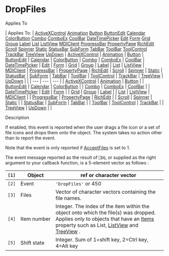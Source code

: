 




<h1 class="heading"><span class="name">DropFiles</span></h1>

Applies To

| Applies To: | [ActiveXControl](../a-z/activexcontrol.md) [Animation](../a-z/animation.md) [Button](../a-z/button.md) [ButtonEdit](../a-z/buttonedit.md) [Calendar](../a-z/calendar.md) [ColorButton](../a-z/colorbutton.md) [Combo](../a-z/combo.md) [ComboEx](../a-z/comboex.md) [CoolBar](../a-z/coolbar.md) [DateTimePicker](../a-z/datetimepicker.md) [Edit](../a-z/edit.md) [Form](../a-z/form.md) [Grid](../a-z/grid.md) [Group](../a-z/group.md) [Label](../a-z/label.md) [List](../a-z/list.md) [ListView](../a-z/listview.md) [MDIClient](../a-z/mdiclient.md) [ProgressBar](../a-z/progressbar.md) [PropertyPage](../a-z/propertypage.md) [RichEdit](../a-z/richedit.md) [Scroll](../a-z/scroll.md) [Spinner](../a-z/spinner.md) [Static](../a-z/static.md) [StatusBar](../a-z/statusbar.md) [SubForm](../a-z/subform.md) [TabBar](../a-z/tabbar.md) [ToolBar](../a-z/toolbar.md) [ToolControl](../a-z/toolcontrol.md) [TrackBar](../a-z/trackbar.md) [TreeView](../a-z/treeview.md) [UpDown](../a-z/updown.md) | [ActiveXControl](../a-z/activexcontrol.md) | [Animation](../a-z/animation.md) | [Button](../a-z/button.md) | [ButtonEdit](../a-z/buttonedit.md) | [Calendar](../a-z/calendar.md) | [ColorButton](../a-z/colorbutton.md) | [Combo](../a-z/combo.md) | [ComboEx](../a-z/comboex.md) | [CoolBar](../a-z/coolbar.md) | [DateTimePicker](../a-z/datetimepicker.md) | [Edit](../a-z/edit.md) | [Form](../a-z/form.md) | [Grid](../a-z/grid.md) | [Group](../a-z/group.md) | [Label](../a-z/label.md) | [List](../a-z/list.md) | [ListView](../a-z/listview.md) | [MDIClient](../a-z/mdiclient.md) | [ProgressBar](../a-z/progressbar.md) | [PropertyPage](../a-z/propertypage.md) | [RichEdit](../a-z/richedit.md) | [Scroll](../a-z/scroll.md) | [Spinner](../a-z/spinner.md) | [Static](../a-z/static.md) | [StatusBar](../a-z/statusbar.md) | [SubForm](../a-z/subform.md) | [TabBar](../a-z/tabbar.md) | [ToolBar](../a-z/toolbar.md) | [ToolControl](../a-z/toolcontrol.md) | [TrackBar](../a-z/trackbar.md) | [TreeView](../a-z/treeview.md) | [UpDown](../a-z/updown.md) |  |
| --- | --- | ---  |
| [ActiveXControl](../a-z/activexcontrol.md) | [Animation](../a-z/animation.md) | [Button](../a-z/button.md) |
| [ButtonEdit](../a-z/buttonedit.md) | [Calendar](../a-z/calendar.md) | [ColorButton](../a-z/colorbutton.md) |
| [Combo](../a-z/combo.md) | [ComboEx](../a-z/comboex.md) | [CoolBar](../a-z/coolbar.md) |
| [DateTimePicker](../a-z/datetimepicker.md) | [Edit](../a-z/edit.md) | [Form](../a-z/form.md) |
| [Grid](../a-z/grid.md) | [Group](../a-z/group.md) | [Label](../a-z/label.md) |
| [List](../a-z/list.md) | [ListView](../a-z/listview.md) | [MDIClient](../a-z/mdiclient.md) |
| [ProgressBar](../a-z/progressbar.md) | [PropertyPage](../a-z/propertypage.md) | [RichEdit](../a-z/richedit.md) |
| [Scroll](../a-z/scroll.md) | [Spinner](../a-z/spinner.md) | [Static](../a-z/static.md) |
| [StatusBar](../a-z/statusbar.md) | [SubForm](../a-z/subform.md) | [TabBar](../a-z/tabbar.md) |
| [ToolBar](../a-z/toolbar.md) | [ToolControl](../a-z/toolcontrol.md) | [TrackBar](../a-z/trackbar.md) |
| [TreeView](../a-z/treeview.md) | [UpDown](../a-z/updown.md) |  |


Description


If enabled, this event is reported when the user drags a file icon or a set of file icons and drops them onto the object. The system takes no action other than to report the event.


Note that the event is only reported if [AcceptFiles](../a-z/acceptfiles.md) is set to 1.


The event message reported as the result of `⎕DQ`, or supplied as the right argument to your callback function, is a 5-element vector as follows :

| `[1]` | Object | ref or character vector |
| --- | --- | ---  |
| `[2]` | Event | `'DropFiles'` or 450 |
| `[3]` | Files | Vector of character vectors containing the file names. |
| `[4]` | Item number | Integer. The index of the item within the object onto which the file(s) was dropped. Applies only to objects that have an [Items](../a-z/items.md) property such as List, [ListView](../a-z/listview.md) and [TreeView](../a-z/treeview.md) . |
| `[5]` | Shift state | Integer. Sum of 1=shift key, 2=Ctrl key, 4=Alt key |




